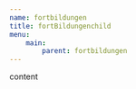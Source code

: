 ```yaml
---
name: fortbildungen
title: fortBildungenchild
menu:
    main:
        parent: fortbildungen
---
```

content